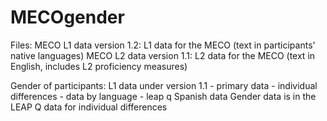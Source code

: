 # MECOgender
Files:
  MECO L1 data version 1.2: L1 data for the MECO (text in participants' native languages)
  MECO L2 data version 1.1: L2 data for the MECO (text in English, includes L2 proficiency measures)

Gender of participants: L1 data under version 1.1 - primary data - individual differences - data by language - leap q Spanish data
Gender data is in the LEAP Q data for individual differences

